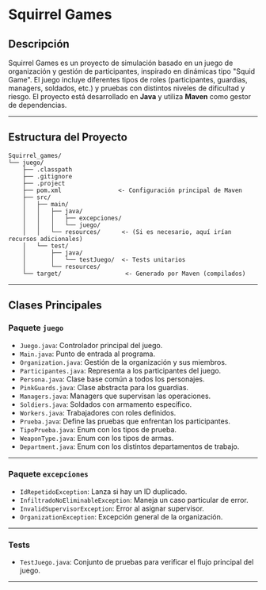 
# Squirrel Games

## Descripción

Squirrel Games es un proyecto de simulación basado en un juego de organización y gestión de participantes, inspirado en dinámicas tipo "Squid Game". El juego incluye diferentes tipos de roles (participantes, guardias, managers, soldados, etc.) y pruebas con distintos niveles de dificultad y riesgo. El proyecto está desarrollado en **Java** y utiliza **Maven** como gestor de dependencias.

---

## Estructura del Proyecto

```
Squirrel_games/
└── juego/
    ├── .classpath
    ├── .gitignore
    ├── .project
    ├── pom.xml                <- Configuración principal de Maven
    ├── src/
    │   ├── main/
    │   │   ├── java/
    │   │   │   ├── excepciones/
    │   │   │   └── juego/
    │   │   └── resources/      <- (Si es necesario, aquí irían recursos adicionales)
    │   └── test/
    │       ├── java/
    │       │   └── testJuego/  <- Tests unitarios
    │       └── resources/
    └── target/                  <- Generado por Maven (compilados)
```

---

## Clases Principales

### Paquete `juego`
- `Juego.java`: Controlador principal del juego.
- `Main.java`: Punto de entrada al programa.
- `Organization.java`: Gestión de la organización y sus miembros.
- `Participantes.java`: Representa a los participantes del juego.
- `Persona.java`: Clase base común a todos los personajes.
- `PinkGuards.java`: Clase abstracta para los guardias.
- `Managers.java`: Managers que supervisan las operaciones.
- `Soldiers.java`: Soldados con armamento específico.
- `Workers.java`: Trabajadores con roles definidos.
- `Prueba.java`: Define las pruebas que enfrentan los participantes.
- `TipoPrueba.java`: Enum con los tipos de prueba.
- `WeaponType.java`: Enum con los tipos de armas.
- `Department.java`: Enum con los distintos departamentos de trabajo.

---

### Paquete `excepciones`
- `IdRepetidoException`: Lanza si hay un ID duplicado.
- `InfiltradoNoEliminableException`: Maneja un caso particular de error.
- `InvalidSupervisorException`: Error al asignar supervisor.
- `OrganizationException`: Excepción general de la organización.

---

### Tests
- `TestJuego.java`: Conjunto de pruebas para verificar el flujo principal del juego.

---


